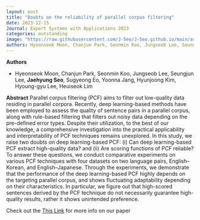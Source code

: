 ```yaml
---
layout: post
title: "Doubts on the reliability of parallel corpus filtering"
date: 2023-12-15
Journal: Expert Systems with Applications 2023
categories: outstanding
image: "https://raw.githubusercontent.com/J-Seo/J-Seo.github.io/main/assets/img/eswa2023.png"
authors: Hyeonseok Moon, Chanjun Park, Seonmin Koo, Jungseob Lee, Seungjun Lee, Jaehyung Seo, Sugyeong Eo, Yoonna Jang, Hyunjoong Kim, Hyoung-gyu Lee, Heuiseok Lim†
---
```


**Authors**
- Hyeonseok Moon, Chanjun Park, Seonmin Koo, Jungseob Lee, Seungjun Lee, **Jaehyung Seo**, Sugyeong Eo, Yoonna Jang, Hyunjoong Kim, Hyoung-gyu Lee, Heuiseok Lim

**Abstract**
Parallel corpus filtering (PCF) aims to filter out low-quality data residing in parallel corpora. Recently, deep learning-based methods have been employed to assess the quality of sentence pairs in a parallel corpus, along with rule-based filtering that filters out noisy data depending on the pre-defined error types. Despite their utilization, to the best of our knowledge, a comprehensive investigation into the practical applicability and interpretability of PCF techniques remains unexplored. In this study, we raise two doubts on deep learning-based PCF: (i) Can deep learning-based PCF extract high-quality data? and (ii) Are scoring functions of PCF reliable? To answer these questions, we conduct comparative experiments on various PCF techniques with four datasets on two language pairs, English–Korean, and English–Japanese. Through the experiments, we demonstrate that the performance of the deep learning-based PCF highly depends on the targeting parallel corpus, and shows fluctuating adaptability depending on their characteristics. In particular, we figure out that high-scored sentences derived by the PCF technique do not necessarily guarantee high-quality results, rather it shows unintended preference.

Check out the [This Link][DOI] for more info on our paper

[DOI]: https://doi.org/10.1016/j.eswa.2023.120962


